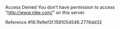 Access Denied You don't have permission to access "http://www.nike.com/" on this server.

Reference #18.1fe9ef3f.1581054546.2776dd32